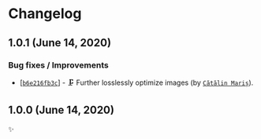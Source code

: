 <!-- markdownlint-disable line-length -->

Changelog
=========

1.0.1 (June 14, 2020)
---------------------

### Bug fixes / Improvements

* [[`b6e216fb3c`](https://github.com/alrra/browser-logos/commit/b6e216fb3c7dd77161146277fb5652508d5a1505)] - 🗜️ Further losslessly optimize images (by [`Cătălin Mariș`](https://github.com/alrra)).

1.0.0 (June 14, 2020)
---------------------

✨
